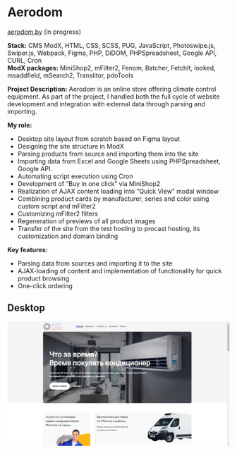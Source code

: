 # Aerodom

[aerodom.by](http://www.aerodom.by/) (in progress)

**Stack:** CMS ModX, HTML, CSS, SCSS, PUG, JavaScript, Photoswipe.js, Swiper.js, Webpack, Figma, PHP, DiDOM, PHPSpreadsheet, Google API, CURL, Cron  
**ModX packages:** MiniShop2, mFilter2, Fenom, Batcher, FetchIt, looked, msaddfield, mSearch2, Translitor, pdoTools

**Project Description:**
Aerodom is an online store offering climate control equipment. As part of the project, I handled both the full cycle of website development and integration with external data through parsing and importing.

**My role:**
- Desktop site layout from scratch based on Figma layout
- Designing the site structure in ModX
- Parsing products from source and importing them into the site
- Importing data from Excel and Google Sheets using PHPSpreadsheet, Google API.
- Automating script execution using Cron
- Development of “Buy in one click” via MiniShop2
- Realization of AJAX content loading into “Quick View” modal window
- Combining product cards by manufacturer, series and color using custom script and mFilter2
- Customizing mFilter2 filters
- Regeneration of previews of all product images
- Transfer of the site from the test hosting to procast hosting, its customization and domain binding

**Key features:**
- Parsing data from sources and importing it to the site
- AJAX-loading of content and implementation of functionality for quick product browsing
- One-click ordering

## Desktop
![desktop](desktop.jpg)
